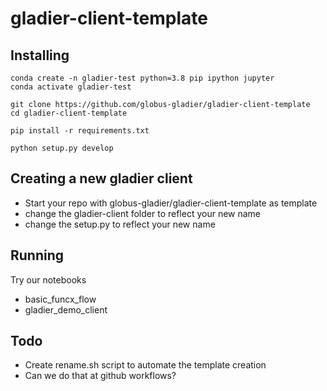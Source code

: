 # gladier-client-template


## Installing

    conda create -n gladier-test python=3.8 pip ipython jupyter
    conda activate gladier-test

    git clone https://github.com/globus-gladier/gladier-client-template
    cd gladier-client-template
    
    pip install -r requirements.txt

    python setup.py develop

## Creating a new gladier client

- Start your repo with globus-gladier/gladier-client-template as template
- change the gladier-client folder to reflect your new name
- change the setup.py to reflect your new name

## Running

Try our notebooks 

- basic_funcx_flow
- gladier_demo_client

## Todo 

- Create rename.sh script to automate the template creation
- Can we do that at github workflows?